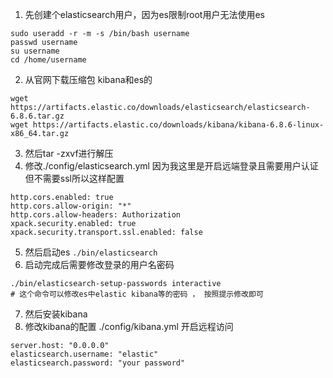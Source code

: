 1. 先创建个elasticsearch用户，因为es限制root用户无法使用es
```
sudo useradd -r -m -s /bin/bash username
passwd username
su username
cd /home/username
```
2. 从官网下载压缩包 kibana和es的
```
wget https://artifacts.elastic.co/downloads/elasticsearch/elasticsearch-6.8.6.tar.gz
wget https://artifacts.elastic.co/downloads/kibana/kibana-6.8.6-linux-x86_64.tar.gz
```
3. 然后tar -zxvf进行解压
4. 修改./config/elasticsearch.yml 因为我这里是开启远端登录且需要用户认证但不需要ssl所以这样配置
```
http.cors.enabled: true
http.cors.allow-origin: "*"
http.cors.allow-headers: Authorization
xpack.security.enabled: true
xpack.security.transport.ssl.enabled: false
```
5. 然后启动es `./bin/elasticsearch`
6. 启动完成后需要修改登录的用户名密码
```
./bin/elasticsearch-setup-passwords interactive
# 这个命令可以修改es中elastic kibana等的密码 ， 按照提示修改即可
```
7. 然后安装kibana 
8. 修改kibana的配置 ./config/kibana.yml 开启远程访问
```
server.host: "0.0.0.0"
elasticsearch.username: "elastic"
elasticsearch.password: "your password"
```